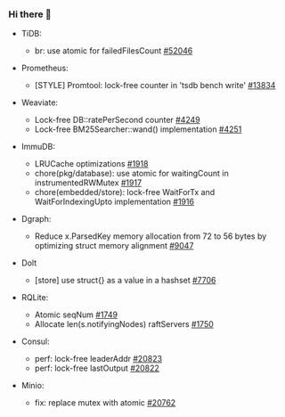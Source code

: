 ### Hi there 👋

- TiDB:
   - br: use atomic for failedFilesCount [#52046](https://github.com/pingcap/tidb/pull/52046)

- Prometheus:
   - [STYLE] Promtool: lock-free counter in 'tsdb bench write' [#13834](https://github.com/prometheus/prometheus/pull/13834)

- Weaviate:
   - Lock-free DB::ratePerSecond counter [#4249](https://github.com/weaviate/weaviate/pull/4249)
   - Lock-free BM25Searcher::wand() implementation [#4251](https://github.com/weaviate/weaviate/pull/4251)

- ImmuDB:
   - LRUCache optimizations [#1918](https://github.com/codenotary/immudb/pull/1918)
   - chore(pkg/database): use atomic for waitingCount in instrumentedRWMutex [#1917](https://github.com/codenotary/immudb/pull/1917)
   - chore(embedded/store): lock-free WaitForTx and WaitForIndexingUpto implementation [#1916](https://github.com/codenotary/immudb/pull/1916)

- Dgraph:
   - Reduce x.ParsedKey memory allocation from 72 to 56 bytes by optimizing struct memory alignment [#9047](https://github.com/dgraph-io/dgraph/pull/9047)

- Dolt
   - [store] use struct{} as a value in a hashset [#7706](https://github.com/dolthub/dolt/pull/7706)

- RQLite:
   - Atomic seqNum [#1749](https://github.com/rqlite/rqlite/pull/1749)
   - Allocate len(s.notifyingNodes) raftServers [#1750](https://github.com/rqlite/rqlite/pull/1750)

- Consul:
   - perf: lock-free leaderAddr [#20823](https://github.com/hashicorp/consul/pull/20823)
   - perf: lock-free lastOutput [#20822](https://github.com/hashicorp/consul/pull/20822)

- Minio:
   - fix: replace mutex with atomic [#20762](https://github.com/minio/minio/pull/20762#event-15649234409)
